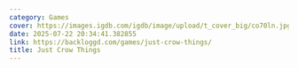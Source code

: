 ```yaml
---
category: Games
cover: https://images.igdb.com/igdb/image/upload/t_cover_big/co70ln.jpg
date: 2025-07-22 20:34:41.382855
link: https://backloggd.com/games/just-crow-things/
title: Just Crow Things
---
```

